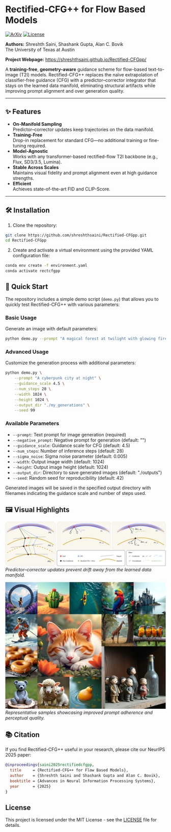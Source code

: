 # Rectified-CFG++ for Flow Based Models

[![ArXiv](https://img.shields.io/badge/arXiv-Soon-blue)](https://arxiv.org/abs/xxxxxxx) [![License](https://img.shields.io/badge/License-MIT-green)](./LICENSE)

**Authors:** Shreshth Saini, Shashank Gupta, Alan C. Bovik  
The University of Texas at Austin

**Project Webpage:** https://shreshthsaini.github.io/Rectified-CFGpp/

A **training-free**, **geometry-aware** guidance scheme for flow-based text-to-image (T2I) models. Rectified-CFG++ replaces the naïve extrapolation of classifier-free guidance (CFG) with a predictor–corrector integrator that stays on the learned data manifold, eliminating structural artifacts while improving prompt alignment and over generation quality.

---

## ✨ Features

- **On-Manifold Sampling**  
  Predictor–corrector updates keep trajectories on the data manifold.
- **Training-Free**  
  Drop-in replacement for standard CFG—no additional training or fine-tuning required.
- **Model-Agnostic**  
  Works with any transformer-based rectified-flow T2I backbone (e.g., Flux, SD3/3.5, Lumina).
- **Stable Across Scales**  
  Maintains visual fidelity and prompt alignment even at high guidance strengths.
- **Efficient**  
  Achieves state-of-the-art FID and CLIP-Score.

---

## 🛠️ Installation

1. Clone the repository:
```bash
git clone https://github.com/shreshthsaini/Rectified-CFGpp.git
cd Rectified-CFGpp
```

2. Create and activate a virtual environment using the provided YAML configuration file:
```bash
conda env create -f environment.yaml
conda activate rectcfgpp
```

## 🚀 Quick Start

The repository includes a simple demo script (`demo.py`) that allows you to quickly test Rectified-CFG++ with various parameters:

### Basic Usage

Generate an image with default parameters:
```bash
python demo.py --prompt "A magical forest at twilight with glowing fireflies"
```

### Advanced Usage

Customize the generation process with additional parameters:
```bash
python demo.py \
    --prompt "A cyberpunk city at night" \
    --guidance_scale 4.5 \
    --num_steps 28 \
    --width 1024 \
    --height 1024 \
    --output_dir "./my_generations" \
    --seed 99
```

### Available Parameters

- `--prompt`: Text prompt for image generation (required)
- `--negative_prompt`: Negative prompt for generation (default: "")
- `--guidance_scale`: Guidance scale for CFG (default: 4.5)
- `--num_steps`: Number of inference steps (default: 28)
- `--sigma_noise`: Sigma noise parameter (default: 0.005)
- `--width`: Output image width (default: 1024)
- `--height`: Output image height (default: 1024)
- `--output_dir`: Directory to save generated images (default: "./outputs")
- `--seed`: Random seed for reproducibility (default: 42)

Generated images will be saved in the specified output directory with filenames indicating the guidance scale and number of steps used.

## 🖼️ Visual Highlights

![Geometry-aware guidance keeps trajectories on-manifold.](data/figures/geometric.jpg)
*Predictor–corrector updates prevent drift away from the learned data manifold.*

![Rectified-CFG++ improves visual quality and alignment across prompts.](data/figures/rec-cfgpp-samples.jpg)
*Representative samples showcasing improved prompt adherence and perceptual quality.*

## 📚 Citation

If you find Rectified-CFG++ useful in your research, please cite our NeurIPS 2025 paper:

```bibtex
@inproceedings{saini2025rectifiedcfgpp,
  title     = {Rectified-CFG++ for Flow Based Models},
  author    = {Shreshth Saini and Shashank Gupta and Alan C. Bovik},
  booktitle = {Advances in Neural Information Processing Systems},
  year      = {2025}
}
```

## License

This project is licensed under the MIT License - see the [LICENSE](LICENSE) file for details.
